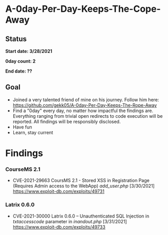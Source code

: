 # A-0day-Per-Day-Keeps-The-Cope-Away

## Status 

**Start date: 3/28/2021**

**0day count: 2**

**End date: ??**

## Goal 
* Joined a very talented friend of mine on his journey. Follow him here: https://github.com/gekk05/A-0day-Per-Day-Keeps-The-Rope-Away
* Find a "0day" every day, no matter how impactful the findings are. Everything ranging from trivial open redirects to code execution will be reported. All findings will be responsibly disclosed.
* Have fun
* Learn, stay current


<h1> Findings </h1>

### CourseMS 2.1

* CVE-2021-29663 CoursMS 2.1 - Stored XSS in Registration Page (Requires Admin access to the WebApp)  *add_user.php* [3/30/2021]                                        https://www.exploit-db.com/exploits/49731
### Latrix 0.6.0
* CVE-2021-30000 Latrix 0.6.0 – Unauthenticated SQL Injection in *txtaccesscode* parameter in *inandout.php* [3/31/2021]                                                                                                      https://www.exploit-db.com/exploits/49733

 


